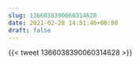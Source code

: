 ```yaml
---
slug: 1366038390060314628
date: 2021-02-28 14:51:46+00:00
draft: false
---
```


{{< tweet 1366038390060314628 >}}
